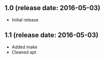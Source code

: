 1.0 (release date: 2016-05-03)
------------------------------

-	Initial release


1.1 (release date: 2016-05-03)
------------------------------

-	Added make
-	Cleaned apt

